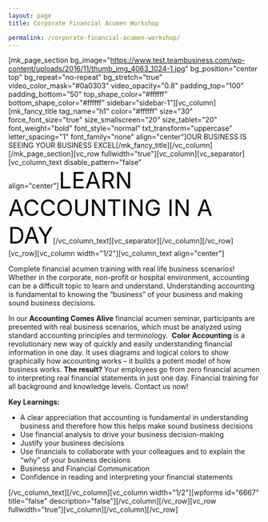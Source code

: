 ```yaml
---
layout: page
title: Corporate Financial Acumen Workshop

permalink: /corporate-financial-acumen-workshop/
---
```

[mk_page_section bg_image="https://www.test.teambusiness.com/wp-content/uploads/2016/11/thumb_img_4063_1024-1.jpg" bg_position="center top" bg_repeat="no-repeat" bg_stretch="true" video_color_mask="#0a0303" video_opacity="0.8" padding_top="100" padding_bottom="50" top_shape_color="#ffffff" bottom_shape_color="#ffffff" sidebar="sidebar-1"][vc_column][mk_fancy_title tag_name="h1" color="#ffffff" size="30" force_font_size="true" size_smallscreen="20" size_tablet="20" font_weight="bold" font_style="normal" txt_transform="uppercase" letter_spacing="1" font_family="none" align="center"]OUR BUSINESS IS SEEING YOUR BUSINESS EXCEL[/mk_fancy_title][/vc_column][/mk_page_section][vc_row fullwidth="true"][vc_column][vc_separator][vc_column_text disable_pattern="false" align="center"]<span style="color: #000; font-size: 45px;">LEARN ACCOUNTING IN A DAY</span>[/vc_column_text][vc_separator][/vc_column][/vc_row][vc_row][vc_column width="1/2"][vc_column_text align="center"]
<p style="text-align: left;">Complete financial acumen training with real life business scenarios! Whether in the corporate, non-profit or hospital environment, accounting can be a difficult topic to learn and understand. Understanding accounting is fundamental to knowing the “business” of your business and making sound business decisions.</p>
<p style="text-align: left;">In our <strong>Accounting Comes Alive</strong> financial acumen seminar, participants are presented with real business scenarios, which must be analyzed using standard accounting principles and terminology.  <strong>Color Accounting</strong> is a revolutionary new way of quickly and easily understanding financial information in one day. It uses diagrams and logical colors to show graphically how accounting works – it builds a potent model of how business works. <strong>The result? </strong>Your employees go from zero financial acumen to interpreting real financial statements in just one day. Financial training for all background and knowledge levels. Contact us now!</p>
<p style="text-align: left;"><strong>Key Learnings:</strong></p>

<ul>
 	<li style="text-align: left;">A clear appreciation that accounting is fundamental in understanding business and therefore how this helps make sound business decisions</li>
 	<li style="text-align: left;">Use financial analysis to drive your business decision-making</li>
 	<li style="text-align: left;">Justify your business decisions</li>
 	<li style="text-align: left;">Use financials to collaborate with your colleagues and to explain the “why” of your business decisions</li>
 	<li style="text-align: left;">Business and Financial Communication</li>
 	<li style="text-align: left;">Confidence in reading and interpreting your financial statements</li>
</ul>
<style>div.wpforms-container-full .wpforms-form input[type=submit], div.wpforms-container-full .wpforms-form button[type=submit], div.wpforms-container-full .wpforms-form .wpforms-page-button{background:#000!important;}</style>

[/vc_column_text][/vc_column][vc_column width="1/2"][wpforms id="6667" title="false" description="false"][/vc_column][/vc_row][vc_row fullwidth="true"][vc_column][/vc_column][/vc_row]
